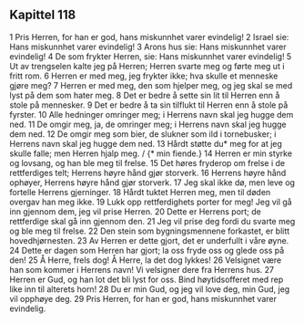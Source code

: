 ## Kapittel 118

1 Pris Herren, for han er god, hans miskunnhet varer evindelig!
2 Israel sie: Hans miskunnhet varer evindelig!
3 Arons hus sie: Hans miskunnhet varer evindelig!
4 De som frykter Herren, sie: Hans miskunnhet varer evindelig!
5 Ut av trengselen kalte jeg på Herren; Herren svarte meg og førte meg ut i fritt rom.
6 Herren er med meg, jeg frykter ikke; hva skulle et menneske gjøre meg?
7 Herren er med meg, den som hjelper meg, og jeg skal se med lyst på dem som hater meg.
8 Det er bedre å sette sin lit til Herren enn å stole på mennesker.
9 Det er bedre å ta sin tilflukt til Herren enn å stole på fyrster.
10 Alle hedninger omringer meg; i Herrens navn skal jeg hugge dem ned.
11 De omgir meg, ja, de omringer meg; i Herrens navn skal jeg hugge dem ned.
12 De omgir meg som bier, de slukner som ild i tornebusker; i Herrens navn skal jeg hugge dem ned.
13 Hårdt støtte du* meg for at jeg skulle falle; men Herren hjalp meg. / {* min fiende.}
14 Herren er min styrke og lovsang, og han ble meg til frelse.
15 Det høres fryderop om frelse i de rettferdiges telt; Herrens høyre hånd gjør storverk.
16 Herrens høyre hånd ophøyer, Herrens høyre hånd gjør storverk.
17 Jeg skal ikke dø, men leve og fortelle Herrens gjerninger.
18 Hårdt tuktet Herren meg, men til døden overgav han meg ikke.
19 Lukk opp rettferdighets porter for meg! Jeg vil gå inn gjennom dem, jeg vil prise Herren.
20 Dette er Herrens port; de rettferdige skal gå inn gjennom den.
21 Jeg vil prise deg fordi du svarte meg og ble meg til frelse.
22 Den stein som bygningsmennene forkastet, er blitt hovedhjørnesten.
23 Av Herren er dette gjort, det er underfullt i våre øyne.
24 Dette er dagen som Herren har gjort; la oss fryde oss og glede oss på den!
25 Å Herre, frels dog! Å Herre, la det dog lykkes!
26 Velsignet være han som kommer i Herrens navn! Vi velsigner dere fra Herrens hus.
27 Herren er Gud, og han lot det bli lyst for oss. Bind høytidsofferet med rep like inn til alterets horn!
28 Du er min Gud, og jeg vil love deg, min Gud, jeg vil opphøye deg.
29 Pris Herren, for han er god, hans miskunnhet varer evindelig.

